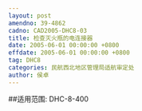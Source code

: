 ```yaml
---
layout: post
amendno: 39-4862
cadno: CAD2005-DHC8-03
title: 检查灭火瓶的电连接器
date: 2005-06-01 00:00:00 +0800
effdate: 2005-06-01 00:00:00 +0800
tag: DHC8
categories: 民航西北地区管理局适航审定处
author: 侯卓
---
```


##适用范围:
DHC-8-400

